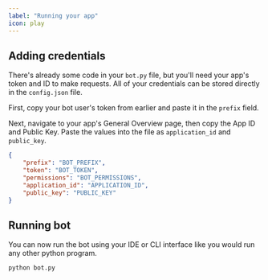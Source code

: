 ```yaml
---
label: "Running your app"
icon: play
---
```


## Adding credentials
There's already some code in your `bot.py` file, but you'll need your app's token and ID to make requests. All of your credentials can be stored directly in the `config.json` file.

First, copy your bot user's token from earlier and paste it in the `prefix` field.

Next, navigate to your app's General Overview page, then copy the App ID and Public Key. Paste the values into the file as `application_id` and `public_key`.
```json
{
    "prefix": "BOT_PREFIX",
    "token": "BOT_TOKEN",
    "permissions": "BOT_PERMISSIONS",
    "application_id": "APPLICATION_ID",
    "public_key": "PUBLIC_KEY"
}
```

## Running bot
You can now run the bot using your IDE or CLI interface like you would run any other python program.

`python bot.py`